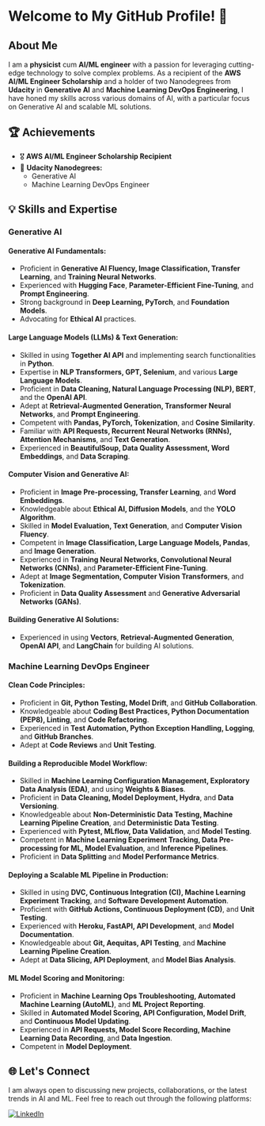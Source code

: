 # Welcome to My GitHub Profile! 👋

## About Me

I am a **physicist** cum **AI/ML engineer** with a passion for leveraging cutting-edge technology to solve complex problems. As a recipient of the **AWS AI/ML Engineer Scholarship** and a holder of two Nanodegrees from **Udacity** in **Generative AI** and **Machine Learning DevOps Engineering**, I have honed my skills across various domains of AI, with a particular focus on Generative AI and scalable ML solutions.

## 🏆 Achievements

- 🎖 **AWS AI/ML Engineer Scholarship Recipient**
- 📜 **Udacity Nanodegrees:**
  - Generative AI
  - Machine Learning DevOps Engineer

## 💡 Skills and Expertise

### Generative AI

#### Generative AI Fundamentals:
- Proficient in **Generative AI Fluency, Image Classification, Transfer Learning**, and **Training Neural Networks**.
- Experienced with **Hugging Face**, **Parameter-Efficient Fine-Tuning**, and **Prompt Engineering**.
- Strong background in **Deep Learning, PyTorch**, and **Foundation Models**.
- Advocating for **Ethical AI** practices.

#### Large Language Models (LLMs) & Text Generation:
- Skilled in using **Together AI API** and implementing search functionalities in **Python**.
- Expertise in **NLP Transformers, GPT, Selenium**, and various **Large Language Models**.
- Proficient in **Data Cleaning, Natural Language Processing (NLP), BERT**, and the **OpenAI API**.
- Adept at **Retrieval-Augmented Generation, Transformer Neural Networks**, and **Prompt Engineering**.
- Competent with **Pandas, PyTorch, Tokenization**, and **Cosine Similarity**.
- Familiar with **API Requests, Recurrent Neural Networks (RNNs), Attention Mechanisms**, and **Text Generation**.
- Experienced in **BeautifulSoup, Data Quality Assessment, Word Embeddings**, and **Data Scraping**.

#### Computer Vision and Generative AI:
- Proficient in **Image Pre-processing, Transfer Learning**, and **Word Embeddings**.
- Knowledgeable about **Ethical AI, Diffusion Models**, and the **YOLO Algorithm**.
- Skilled in **Model Evaluation, Text Generation**, and **Computer Vision Fluency**.
- Competent in **Image Classification, Large Language Models, Pandas**, and **Image Generation**.
- Experienced in **Training Neural Networks, Convolutional Neural Networks (CNNs)**, and **Parameter-Efficient Fine-Tuning**.
- Adept at **Image Segmentation, Computer Vision Transformers**, and **Tokenization**.
- Proficient in **Data Quality Assessment** and **Generative Adversarial Networks (GANs)**.

#### Building Generative AI Solutions:
- Experienced in using **Vectors**, **Retrieval-Augmented Generation**, **OpenAI API**, and **LangChain** for building AI solutions.

### Machine Learning DevOps Engineer

#### Clean Code Principles:
- Proficient in **Git, Python Testing, Model Drift**, and **GitHub Collaboration**.
- Knowledgeable about **Coding Best Practices, Python Documentation (PEP8), Linting**, and **Code Refactoring**.
- Experienced in **Test Automation, Python Exception Handling, Logging**, and **GitHub Branches**.
- Adept at **Code Reviews** and **Unit Testing**.

#### Building a Reproducible Model Workflow:
- Skilled in **Machine Learning Configuration Management, Exploratory Data Analysis (EDA)**, and using **Weights & Biases**.
- Proficient in **Data Cleaning, Model Deployment, Hydra**, and **Data Versioning**.
- Knowledgeable about **Non-Deterministic Data Testing, Machine Learning Pipeline Creation**, and **Deterministic Data Testing**.
- Experienced with **Pytest, MLflow, Data Validation**, and **Model Testing**.
- Competent in **Machine Learning Experiment Tracking, Data Pre-processing for ML, Model Evaluation**, and **Inference Pipelines**.
- Proficient in **Data Splitting** and **Model Performance Metrics**.

#### Deploying a Scalable ML Pipeline in Production:
- Skilled in using **DVC, Continuous Integration (CI), Machine Learning Experiment Tracking**, and **Software Development Automation**.
- Proficient with **GitHub Actions, Continuous Deployment (CD)**, and **Unit Testing**.
- Experienced with **Heroku, FastAPI, API Development**, and **Model Documentation**.
- Knowledgeable about **Git, Aequitas, API Testing**, and **Machine Learning Pipeline Creation**.
- Adept at **Data Slicing, API Deployment**, and **Model Bias Analysis**.

#### ML Model Scoring and Monitoring:
- Proficient in **Machine Learning Ops Troubleshooting, Automated Machine Learning (AutoML)**, and **ML Project Reporting**.
- Skilled in **Automated Model Scoring, API Configuration, Model Drift**, and **Continuous Model Updating**.
- Experienced in **API Requests, Model Score Recording, Machine Learning Data Recording**, and **Data Ingestion**.
- Competent in **Model Deployment**.

## 🌐 Let's Connect

I am always open to discussing new projects, collaborations, or the latest trends in AI and ML. Feel free to reach out through the following platforms:

[![LinkedIn](https://img.shields.io/badge/LinkedIn-Connect-blue)](https://www.linkedin.com/in/dinesh-bishwakarma-6521261a4/)

<!---
dinesh-bk/dinesh-bk is a ✨ special ✨ repository because its `README.md` (this file) appears on your GitHub profile.
You can click the Preview link to take a look at your changes.
--->
